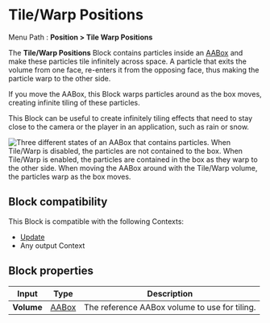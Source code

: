 # Tile/Warp Positions

Menu Path : **Position > Tile Warp Positions**

The **Tile/Warp Positions** Block contains particles inside an [AABox](Type-AABox.md) and make these particles tile infinitely across space. A particle that exits the volume from one face, re-enters it from the opposing face, thus making the particle warp to the other side.

If you move the AABox, this Block warps particles around as the box moves, creating infinite tiling of these particles.

This Block can be useful to create infinitely tiling effects that need to stay close to the camera or the player in an application, such as rain or snow.

![Three different states of an AABox that contains particles. When Tile/Warp is disabled, the particles are not contained to the box. When Tile/Warp is enabled, the particles are contained in the box as they warp to the other side. When moving the AABox around with the Tile/Warp volume, the particles warp as the box moves.](Images/Block-TileWarpPositionsMain.gif)

## Block compatibility

This Block is compatible with the following Contexts:

- [Update](Context-Update.md)
- Any output Context

## Block properties

| **Input**  | **Type**               | **Description**                               |
| ---------- | ---------------------- | --------------------------------------------- |
| **Volume** | [AABox](Type-AABox.md) | The reference AABox volume to use for tiling. |
